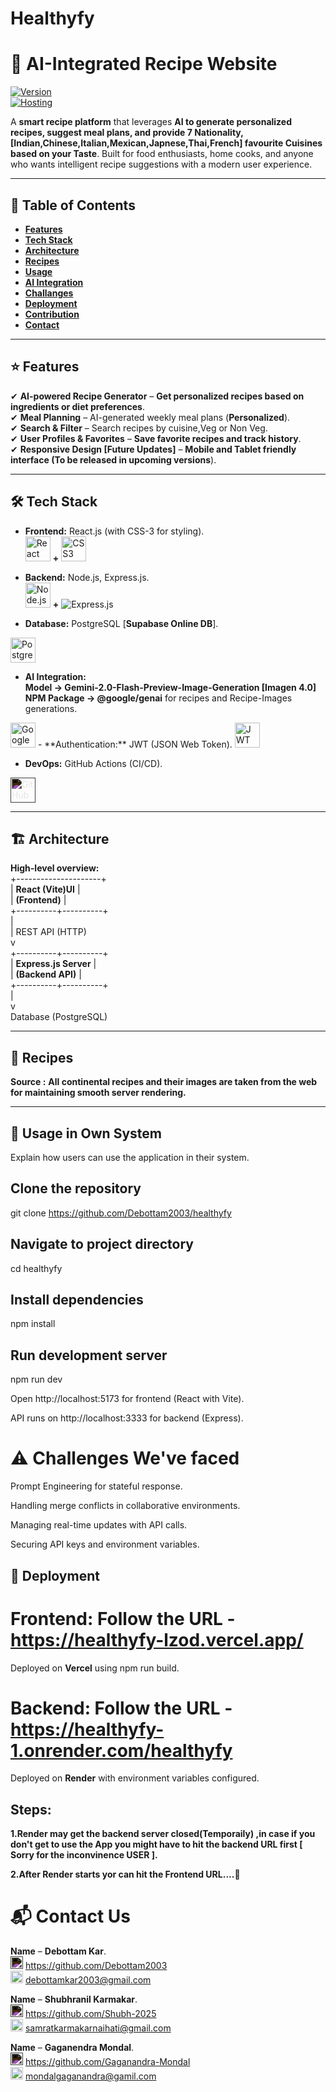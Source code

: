# Healthyfy 

# 🍳 AI-Integrated Recipe Website     
[![Version](https://img.shields.io/badge/version-1.0.0-blue)]()  
[![Hosting](https://img.shields.io/badge/contributions-closed-orange.svg)]() 

A **smart recipe platform** that leverages **AI to generate personalized recipes, suggest meal plans, and provide 7 Nationality, [Indian,Chinese,Italian,Mexican,Japnese,Thai,French] favourite Cuisines based on your Taste**. Built for food enthusiasts, home cooks, and anyone who wants intelligent recipe suggestions with a modern user experience.

---

## 📑 Table of Contents
- [**Features**](#features)  
- [**Tech Stack**](#tech-stack)  
- [**Architecture**](#architecture)    
- [**Recipes**](#recipes)      
- [**Usage**](#usage)
- [**AI Integration**](#ai-integration)     
- [**Challanges**](#Challanges)  
- [**Deployment**](#deployment)  
- [**Contribution**](#contributing)   
- [**Contact**](#contact)  

---

## ⭐ Features
✔ **AI-powered Recipe Generator** – **Get personalized recipes based on ingredients or diet preferences**.  
✔ **Meal Planning** – AI-generated weekly meal plans (**Personalized**).  
✔ **Search & Filter** – Search recipes by cuisine,Veg or Non Veg.  
✔ **User Profiles & Favorites** – **Save favorite recipes and track history**.  
✔ **Responsive Design [Future Updates]** – **Mobile and Tablet friendly interface (To be released in upcoming versions**).  

---

## 🛠 Tech Stack
- **Frontend:** React.js (with CSS-3 for styling).  
<img src="https://cdn.jsdelivr.net/gh/devicons/devicon/icons/react/react-original.svg" width="40" alt="React" />  **+** <img src="https://cdn.jsdelivr.net/gh/devicons/devicon/icons/css3/css3-original.svg" width="40" alt="CSS3" />   

- **Backend:** Node.js, Express.js.  
  <img src="https://cdn.jsdelivr.net/gh/devicons/devicon/icons/nodejs/nodejs-original.svg" width="40" alt="Node.js" />  **+** <img src="https://img.shields.io/badge/Express.js-000000?style=for-the-badge&logo=express&logoColor=white" alt="Express.js" />   

- **Database:** PostgreSQL [**Supabase Online DB**].  
<img src="https://cdn.jsdelivr.net/gh/devicons/devicon/icons/postgresql/postgresql-original.svg" width="40" alt="PostgreSQL" />  

- **AI Integration:**  
**Model -> Gemini-2.0-Flash-Preview-Image-Generation [Imagen 4.0]  
NPM Package -> @google/genai** for recipes and Recipe-Images generations.  
<img src="https://cdn.simpleicons.org/googlegemini/ffffff" width="40" alt="Google Gemini" />   
- **Authentication:** JWT (JSON Web Token).  
<img src="https://jwt.io/img/pic_logo.svg" width="40" alt="JWT" />   

- **DevOps:** GitHub Actions (CI/CD).  
<img src="https://cdn.jsdelivr.net/gh/devicons/devicon/icons/github/github-original.svg" width="40" alt="GitHub" style="filter: invert(1);" />   


---

## 🏗 Architecture
**High-level overview:**   
+---------------------+   
|   **React (Vite)UI**  |    
|   **(Frontend)**     |   
+----------+----------+    
           |   
           | REST API (HTTP)   
           v   
+----------+----------+   
|  **Express.js Server** |   
|  **(Backend API)**    |   
+----------+----------+   
           |   
           v   
 Database (PostgreSQL)   


 ---

 ## 🥓 Recipes
**Source :** **All continental recipes and their images are taken from the web for maintaining smooth server rendering.**


---

## 🔖 Usage in Own System

Explain how users can use the application in their system.

## Clone the repository
git clone https://github.com/Debottam2003/healthyfy

## Navigate to project directory
cd healthyfy

## Install dependencies
npm install

## Run development server
npm run dev

Open http://localhost:5173 for frontend (React with Vite).

API runs on http://localhost:3333 for backend (Express).	

# ⚠️ Challenges We've faced 

Prompt Engineering for stateful response.

Handling merge conflicts in collaborative environments.

Managing real-time updates with API calls.

Securing API keys and environment variables.

## 🚀 Deployment

# Frontend: Follow the URL - https://healthyfy-lzod.vercel.app/   

Deployed on **Vercel** using npm run build.   

# Backend: Follow the URL - https://healthyfy-1.onrender.com/healthyfy   

Deployed on **Render** with environment variables configured.   

## Steps: 
**1.Render may get the backend server closed(Temporaily) ,in case if you don't get to use the App you might have to hit the backend URL first [ Sorry for the inconvinence USER ].**    

**2.After Render starts yor can hit the Frontend URL....💌**

# 📬 Contact Us

**Name** – **Debottam Kar**.   
<img src="https://cdn.jsdelivr.net/gh/devicons/devicon/icons/github/github-original.svg" width="20" alt="GitHub" style="filter: invert(1);" /> https://github.com/Debottam2003   
<img src="https://cdn.simpleicons.org/gmail/EA4335" width="20" alt="Gmail" />
debottamkar2003@gmail.com

**Name** – **Shubhranil Karmakar**.   
<img src="https://cdn.jsdelivr.net/gh/devicons/devicon/icons/github/github-original.svg" width="20" alt="GitHub" style="filter: invert(1);" /> https://github.com/Shubh-2025     
<img src="https://cdn.simpleicons.org/gmail/EA4335" width="20" alt="Gmail" />
samratkarmakarnaihati@gmail.com

**Name** – **Gaganendra Mondal**.   
<img src="https://cdn.jsdelivr.net/gh/devicons/devicon/icons/github/github-original.svg" width="20" alt="GitHub" style="filter: invert(1);" /> https://github.com/Gaganandra-Mondal   
<img src="https://cdn.simpleicons.org/gmail/EA4335" width="20" alt="Gmail" /> mondalgaganandra@gamil.com